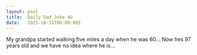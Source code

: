 ```yaml
---
layout: post
title:  Daily Dad Joke 4U
date:   2025-10-31T00:00:00Z
---
```

My grandpa started walking five miles a day when he was 60... Now hes 97 years old and we have no idea where he is...
